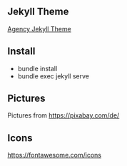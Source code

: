## Jekyll Theme
[Agency Jekyll Theme](https://github.com/raviriley/agency-jekyll-theme)

## Install
* bundle install
* bundle exec jekyll serve

## Pictures
Pictures from https://pixabay.com/de/

## Icons
https://fontawesome.com/icons
